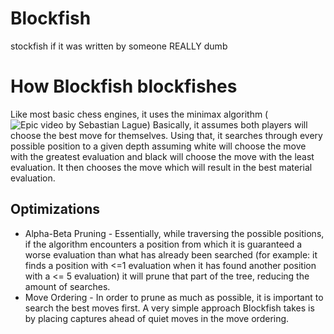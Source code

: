 # Blockfish
stockfish if it was written by someone REALLY dumb

# How Blockfish blockfishes
Like most basic chess engines, it uses the minimax algorithm (![Epic video by Sebastian Lague](https://www.youtube.com/watch?v=l-hh51ncgDI))
Basically, it assumes both players will choose the best move for themselves. Using that, it searches through every possible position to a given depth assuming white will choose the move with the greatest evaluation and black will choose the move with the least evaluation. It then chooses the move which will result in the best material evaluation.

## Optimizations 
- Alpha-Beta Pruning - Essentially, while traversing the possible positions, if the algorithm encounters a position from which it is guaranteed a worse evaluation than
  what has already been searched (for example: it finds a position with <=1 evaluation when it has found another position with a <= 5 evaluation) it will prune that part of the tree,
  reducing the amount of searches.
- Move Ordering - In order to prune as much as possible, it is important to search the best moves first. A very simple approach Blockfish takes is by placing captures ahead of quiet moves in the move ordering.
